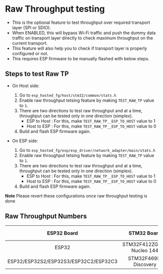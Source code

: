 # Raw Throughput testing

- This is the optional feature to test throughput over required transport layer (SPI or SDIO).
- When ENABLED, this will bypass Wi-Fi traffic and push the dummy data traffic on transport layer directly to check maximum throughput on the current transport.
- This feature will also help you to check if transport layer is properly configured or not.
- This requires ESP firmware to be manually flashed with below steps.

## Steps to test Raw TP

- On Host side:
    1. Go to `esp_hosted_fg/host/stm32/common/stats.h`
	2. Enable raw throughput tetsing feature by making `TEST_RAW_TP` value to `1`.
	3. There are two directions to test raw throughput and at a time, throughput can be tested only in one direction (simplex).
	    - ESP to Host : For this, make `TEST_RAW_TP__ESP_TO_HOST` value to 1
	    - Host to ESP : For this, make `TEST_RAW_TP__ESP_TO_HOST` value to 0
	4. Build and flash ESP firmware again.

- On ESP side:
	1. Go to `esp_hosted_fg/esp/esp_driver/network_adapter/main/stats.h`
	2. Enable raw throughput tetsing feature by making `TEST_RAW_TP` value to `1`.
	3. There are two directions to test raw throughput and at a time, throughput can be tested only in one direction (simplex).
	    - ESP to Host : For this, make `TEST_RAW_TP__ESP_TO_HOST` value to 1
	    - Host to ESP : For this, make `TEST_RAW_TP__ESP_TO_HOST` value to 0
	4. Build and flash ESP firmware again.

**Note**
Please revert these configurations once raw throughput testing is done

## Raw Throughput Numbers

| ESP32 Board | STM32 Board  | Transport  | TX case | RX case |
|:---------:|:------:|:----------:|:---:|:--:|
| ESP32 | STM32F412ZGT6-Nucleo 144  | SDIO | 5.22 Mbps | 5.32 Mbps |
| ESP32/ESP32S2/ESP32S3/ESP32C2/ESP32C3 | STM32F469I-Discovery  | SPI | 2.88 Mbps | 2.28 Mbps |